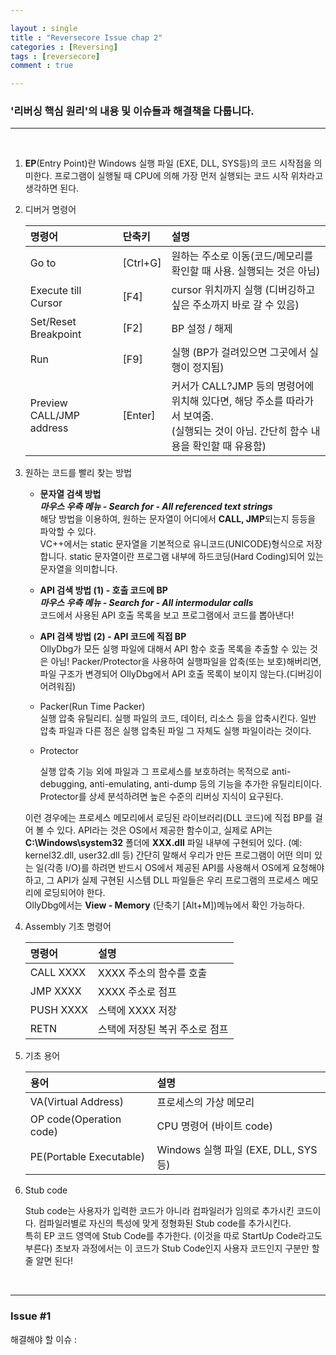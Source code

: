 ```yaml
---

layout : single
title : "Reversecore Issue chap 2"
categories : [Reversing]
tags : [reversecore]
comment : true

---
```


### '리버싱 핵심 원리'의 내용 및 이슈들과 해결책을 다룹니다.

---

<br/>


1. **EP**(Entry Point)란 Windows 실행 파일 (EXE, DLL, SYS등)의 코드 시작점을 의미한다. 프로그램이 실행될 때 CPU에 의해 가장 먼저 실행되는 코드 시작 위차라고 생각하면 된다.

2. 디버거 명령어

	명령어 |단축키 |설명 
	|:------|:-------|:------|
	Go to | [Ctrl+G] | 원하는 주소로 이동(코드/메모리를 확인할 때 사용. 실행되는 것은 아님)
	Execute till Cursor | [F4] | cursor 위치까지 실행 (디버깅하고 싶은 주소까지 바로 갈 수 있음)
	Set/Reset Breakpoint | [F2] | BP 설정 / 해제
	Run | [F9] | 실행 (BP가 걸려있으면 그곳에서 실행이 정지됨)
	Preview CALL/JMP address | [Enter] | 커서가 CALL?JMP 등의 명령어에 위치해 있다면, 해당 주소를 따라가서 보여줌. <br/> (실행되는 것이 아님. 간단히 함수 내용을 확인할 때 유용함)

3. 원하는 코드를 빨리 찾는 방법

	- **문자열 검색 방법**<br/>
		***마우스 우측 메뉴 - Search for - All referenced text strings*** <br/>
		해당 방법을 이용하여, 원하는 문자열이 어디에서 **CALL, JMP**되는지 등등을 파악할 수 있다.<br/>
		VC++에서는 static 문자열을 기본적으로 유니코드(UNICODE)형식으로 저장합니다. static 문자열이란 프로그램 내부에 하드코딩(Hard Coding)되어 있는 문자열을 의미합니다.<br/>

	- **API 검색 방법 (1) - 호출 코드에 BP**<br/>
		***마우스 우측 메뉴 - Search for - All intermodular calls*** <br/>
		코드에서 사용된 API 호출 목록을 보고 프로그램에서 코드를 뽑아낸다!

	- **API 검색 방법 (2) - API 코드에 직접 BP**<br/>
		OllyDbg가 모든 실행 파일에 대해서 API 함수 호출 목록을 추출할 수 있는 것은 아님! Packer/Protector을 사용하여 실행파일을 압축(또는 보호)해버리면, 파일 구조가 변경되어 OllyDbg에서 API 호출 목록이 보이지 않는다.(디버깅이 어려워짐)<br/>

	- Packer(Run Time Packer)<br/>
		실행 압축 유틸리티. 실행 파일의 코드, 데이터, 리소스 등을 압축시킨다. 일반 압축 파일과 다른 점은 실행 압축된 파일 그 자체도 실행 파일이라는 것이다.

	- Protector
	
		실행 압축 기능 외에 파일과 그 프로세스를 보호하려는 목적으로 anti-debugging, anti-emulating, anti-dump 등의 기능을 추가한 유틸리티이다. Protector를 상세 분석하려면 높은 수준의 리버싱 지식이 요구된다.

	이런 경우에는 프로세스 메모리에서 로딩된 라이브러리(DLL 코드)에 직접 BP를 걸어 볼 수 있다. API라는 것은 OS에서 제공한 함수이고, 실제로 API는 **C:\Windows\system32** 폴더에 **XXX.dll** 파일 내부에 구현되어 있다. (예: kernel32.dll, user32.dll 등) 간단히 말해서 우리가 만든 프로그램이 어떤 의미 있는 일(각종 I/O)를 하려면 반드시 OS에서 제공된 API를 사용해서 OS에게 요청해야 하고, 그 API가 실제 구현된 시스템 DLL 파일들은 우리 프로그램의 프로세스 메모리에 로딩되어야 한다. <br/>
	OllyDbg에서는 **View - Memory** (단축기 [Alt+M])메뉴에서 확인 가능하다.

4. Assembly 기초 명령어

	명령어 | 설명
	|:--------|:-------|
	CALL XXXX | XXXX 주소의 함수를 호출
	JMP XXXX | XXXX 주소로 점프
	PUSH XXXX | 스택에 XXXX 저장
	RETN | 스택에 저장된 복귀 주소로 점프


5. 기초 용어

	용어 | 설명
	|:------|:------|
	VA(Virtual Address) | 프로세스의 가상 메모리
	OP code(Operation code) | CPU 명령어 (바이트 code)
	PE(Portable Executable) | Windows 실행 파일 (EXE, DLL, SYS 등)

6. Stub code

	Stub code는 사용자가 입력한 코드가 아니라 컴파일러가 임의로 추가시킨 코드이다. 컴파일러별로 자신의 특성에 맞게 정형화된 Stub code를 추가시킨다. <br/>
	특히 EP 코드 영역에 Stub Code를 추가한다. (이것을 따로 StartUp Code라고도 부른다) 초보자 과정에서는 이 코드가 Stub Code인지 사용자 코드인지 구분만 할 줄 알면 된다!



<br/>

---



### Issue #1

해결해야 할 이슈 : 

